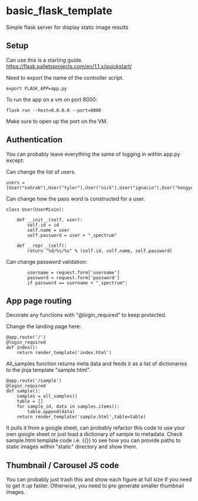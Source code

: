# basic_flask_template
Simple flask server for display static image results

## Setup

Can use this is a starting guide.
https://flask.palletsprojects.com/en/1.1.x/quickstart/

Need to export the name of the controller script.
```
export FLASK_APP=app.py
```

To run the app on a vm on port 8000:
```
flask run --host=0.0.0.0 --port=8000
```

Make sure to open up the port on the VM.

## Authentication

You can probably leave everything the same of logging in within app.py except:

Can change the list of users.
```
users = [User("sohrab"),User("tyler"),User("nick"),User("ignacio"),User("hongyu"),User("maryam"),User("andrew"),User("kieran")]
```

Can change how the pass word is constructed for a user.
```
class User(UserMixin):

    def __init__(self, user):
        self.id = id
        self.name = user
        self.password = user + "_spectrum"

    def __repr__(self):
        return "%d/%s/%s" % (self.id, self.name, self.password)
```

Can change password validation:
```
        username = request.form['username']
        password = request.form['password']
        if password == username + "_spectrum":
```

## App page routing

Decorate any functions with "@login_required" to keep protected.

Change the landing page here:
```
@app.route('/')
@login_required
def index():
    return render_template('index.html')
```

All_samples function returns meta data and feeds it as a list of dictionaries to the jinja template "sample.html".
```
@app.route('/sample')
@login_required
def sample():
    samples = all_samples()
    table = []
    for sample_id, data in samples.items():
        table.append(data)
    return render_template('sample.html',table=table)
```
It pulls it from a google sheet, can probably refactor this code to use your own google sheet or just load a dictionary of sample to metadata.  Check sample.html template code i.e. {{}} to see how you can provide paths to static images within "static" directory and show them.

## Thumbnail / Carousel JS code

You can probably just trash this and show each figure at full size if you need to get it up faster.  Otherwise, you need to pre generate smaller thumbnail images.

























